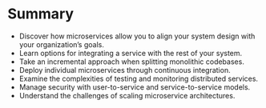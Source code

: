 # Summary

* Discover how microservices allow you to align your system design with your organization’s goals.
* Learn options for integrating a service with the rest of your system.
* Take an incremental approach when splitting monolithic codebases.
* Deploy individual microservices through continuous integration.
* Examine the complexities of testing and monitoring distributed services.
* Manage security with user-to-service and service-to-service models.
* Understand the challenges of scaling microservice architectures.